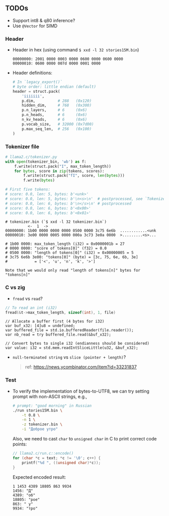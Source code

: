 ## TODOs
- Support int8 & q80 inference?
- Use `@Vector` for SIMD


### Header
- Header in hex (using command `$ xxd -l 32 stories15M.bin`)
    ```hex
    00000000: 2001 0000 0003 0000 0600 0000 0600 0000
    00000010: 0600 0000 007d 0000 0001 0000          
    ```
- Header definitions:
    ```python
    # In `legacy_export()`
    # byte order: little endian (default)
    header = struct.pack(
        'iiiiiii',
        p.dim,          # 288   (0x120)
        hidden_dim,     # 768   (0x300)
        p.n_layers,     # 6     (0x6)
        p.n_heads,      # 6     (0x6)
        n_kv_heads,     # 6     (0x6)
        p.vocab_size,   # 32000 (0x7d00)
        p.max_seq_len,  # 256   (0x100)
    )
    ```

### Tokenizer file
```python
# llama2.c/tokenizer.py
with open(tokenizer_bin, 'wb') as f:
    f.write(struct.pack("I", max_token_length))
    for bytes, score in zip(tokens, scores):
        f.write(struct.pack("fI", score, len(bytes)))
        f.write(bytes)

# First five tokens:
# score: 0.0, len: 5, bytes: b'<unk>'
# score: 0.0, len: 5, bytes: b'\n<s>\n'  # postprocessed, see `Tokenizer.export()`
# score: 0.0, len: 6, bytes: b'\n</s>\n' # postprocessed
# score: 0.0, len: 6, bytes: b'<0x00>'
# score: 0.0, len: 6, bytes: b'<0x01>'
```

```raw
# tokenizer.bin (`$ xxd -l 32 tokenizer.bin`)
          <-  1  ->
00000000: 1b00 0000 0000 0000 0500 0000 3c75 6e6b  ............<unk
00000010: 3e00 0000 0005 0000 000a 3c73 3e0a 0000  >.........<s>...

# 1b00 0000: max_token_length (i32) = 0x0000001b = 27
# 0000 0000: "score of tokens[0]" (f32) = 0.0
# 0500 0000: "length of tokens[0]" (i32) = 0x00000005 = 5
# 3c75 6e6b 3e00: "tokens[0]" (byte) = [3c, 75, 6e, 6b, 3e]
#            = ['<', 'u', 'n', 'k', '>']

Note that we would only read "length of tokens[n]" bytes for "tokens[n]"
```

### C vs zig
- `fread` vs `read`?
```c
// To read an int (i32)
fread(&t->max_token_length, sizeof(int), 1, file)
```

```zig
// Allocate a buffer first (4 bytes for i32)
var buf_x32: [4]u8 = undefined;
var buffered_file = std.io.bufferedReader(file.reader());
var nb_read = try buffered_file.read(&buf_x32);

// Convert bytes to single i32 (endianness should be considered)
var value: i32 = std.mem.readIntSliceLittle(u32, &buf_x32);
```
- `null-terminated string` vs `slice (pointer + length)`?
    > ref: https://news.ycombinator.com/item?id=33231837

### Test
- To verify the implementation of bytes-to-UTF8, we can try setting prompt with
    non-ASCII strings, e.g.,
    ```bash
    # prompt: "good morning" in Russian
    ./run stories15M.bin \
        -t 0.8 \
        -n 1 \
        -z tokenizer.bin \
        -i "Доброе утро"
    ```
    Also, we need to cast `char` to `unsigned char` in C to print correct code
    points:
    ```c
    // llama2.c/run.c::encode()
    for (char *c = text; *c != '\0'; c++) {
        printf("%d ", ((unsigned char)*c));
    }
    ```
    Expected encoded result:
    ```raw
    1 1453 4389 18805 863 9934
    1456: "Д"
    4389: "об"
    18805: "рое"
    863: " у"
    9934: "тро"
    ```
